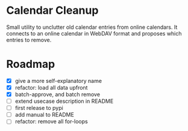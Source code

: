 # Calendar Cleanup

Small utility to unclutter old calendar entries from online calendars.
It connects to an online calendar in WebDAV format and proposes which entries to remove.

# Roadmap

- [x] give a more self-explanatory name
- [x] refactor: load all data upfront
- [x] batch-approve, and batch remove
- [ ] extend usecase description in README
- [ ] first release to pypi
- [ ] add manual to README
- [ ] refactor: remove all for-loops

